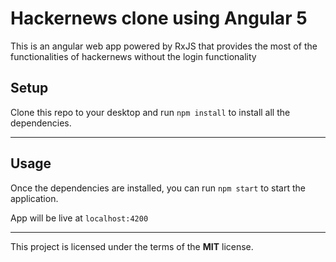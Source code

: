 # Hackernews clone using Angular 5

This is an angular web app powered by RxJS that provides the most of the functionalities of hackernews without the login functionality

## Setup

Clone this repo to your desktop and run `npm install` to install all the dependencies.

---

## Usage

Once the dependencies are installed, you can run `npm start` to start the application.

App will be live at `localhost:4200`

---

This project is licensed under the terms of the **MIT** license.

